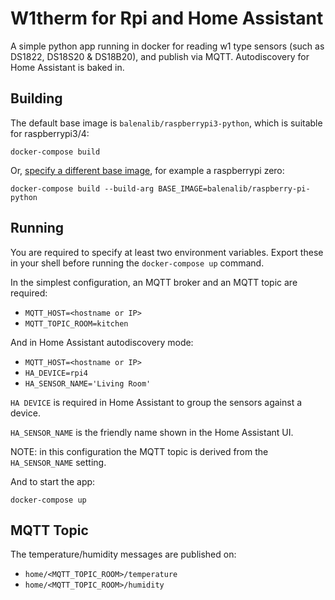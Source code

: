 W1therm for Rpi and Home Assistant
==========

A simple python app running in docker for reading w1 type sensors (such as DS1822, DS18S20 & DS18B20),
and publish via MQTT. Autodiscovery for Home Assistant is baked in.


Building
----------

The default base image is `balenalib/raspberrypi3-python`, which is suitable for raspberrypi3/4:

    docker-compose build

Or, [specify a different base image](https://www.balena.io/docs/reference/base-images/base-images-ref),
for example a raspberrypi zero:

    docker-compose build --build-arg BASE_IMAGE=balenalib/raspberry-pi-python


Running
----------

You are required to specify at least two environment variables. Export these in your shell before
running the `docker-compose up` command.

In the simplest configuration, an MQTT broker and an MQTT topic are required:

 * `MQTT_HOST=<hostname or IP>`
 * `MQTT_TOPIC_ROOM=kitchen`


And in Home Assistant autodiscovery mode:

 * `MQTT_HOST=<hostname or IP>`
 * `HA_DEVICE=rpi4`
 * `HA_SENSOR_NAME='Living Room'`

`HA DEVICE` is required in Home Assistant to group the sensors against a device.

`HA_SENSOR_NAME` is the friendly name shown in the Home Assistant UI.

NOTE: in this configuration the MQTT topic is derived from the `HA_SENSOR_NAME` setting.


And to start the app:

    docker-compose up


MQTT Topic
----------

The temperature/humidity messages are published on:

 * `home/<MQTT_TOPIC_ROOM>/temperature`
 * `home/<MQTT_TOPIC_ROOM>/humidity`
